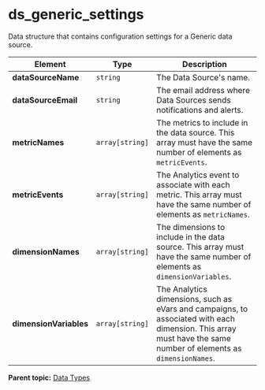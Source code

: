 # ds_generic_settings

Data structure that contains configuration settings for a Generic data source.

|Element|Type|Description|
|-------|----|-----------|
|**dataSourceName** |`string` | The Data Source's name. |
|**dataSourceEmail** |`string` | The email address where Data Sources sends notifications and alerts. |
|**metricNames** |`array[string]` | The metrics to include in the data source. This array must have the same number of elements as `metricEvents`. |
|**metricEvents** |`array[string]` | The Analytics event to associate with each metric. This array must have the same number of elements as `metricNames`. |
|**dimensionNames** |`array[string]` | The dimensions to include in the data source. This array must have the same number of elements as `dimensionVariables`. |
|**dimensionVariables** |`array[string]` | The Analytics dimensions, such as eVars and campaigns, to associated with each dimension. This array must have the same number of elements as `dimensionNames`. |

**Parent topic:** [Data Types](../data_types/c_data_types.md)

